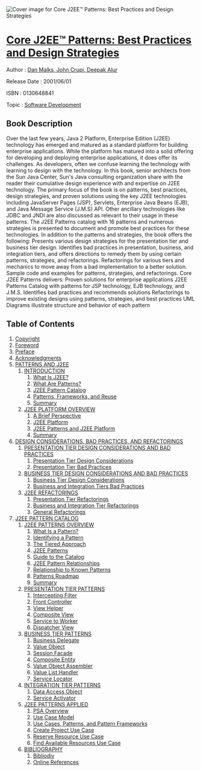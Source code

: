 ![Cover image for Core J2EE™ Patterns: Best Practices and Design Strategies](https://imgdetail.ebookreading.net/cover/cover/software_development/EB0130648841.jpg)

[Core J2EE™ Patterns: Best Practices and Design Strategies](https://ebookreading.net/view/book/Core+J2EE%E2%84%A2+Patterns%3A+Best+Practices+and+Design+Strategies-EB0130648841_1.html "Core J2EE™ Patterns: Best Practices and Design Strategies")
====================================================================================================================

Author : [Dan Malks](https://ebookreading.net/search/author/Dan+Malks),[ John Crupi](https://ebookreading.net/search/author/+John+Crupi),[ Deepak Alur](https://ebookreading.net/search/author/+Deepak+Alur)

Release Date : 2001/06/01

ISBN : 0130648841

Topic : [Software Development](https://ebookreading.net/search/category/software-development)

Book Description
-----------------

Over the last few years, Java 2 Platform, Enterprise Edition (J2EE) technology has emerged and matured as a standard platform for building enterprise applications. While the platform has matured into a solid offering for developing and deploying enterprise applications, it does offer its challenges. As developers, often we confuse learning the technology with learning to design with the technology. In this book, senior architects from the Sun Java Center, Sun's Java consulting organization share with the reader their cumulative design experience with and expertise on J2EE technology.
The primary focus of the book is on patterns, best practices, design strategies, and proven solutions using the key J2EE technologies including JavaServer Pages (JSP), Servlets, Enterprise Java Beans (EJB), and Java Message Service (J.M.S) API. Other ancillary technologies like JDBC and JNDI are also discussed as relevant to their usage in these patterns. The J2EE Patterns catalog with 16 patterns and numerous strategies is presented to document and promote best practices for these technologies.
In addition to the patterns and strategies, the book offers the following:
Presents various design strategies for the presentation tier and business tier design.
Identifies bad practices in presentation, business, and integration tiers, and offers directions to remedy them by using certain patterns, strategies, and refactorings.
Refactorings for various tiers and mechanics to move away from a bad implementation to a better solution.
Sample code and examples for patterns, strategies, and refactorings.
Core J2EE Patterns delivers:
Proven solutions for enterprise applications
J2EE Patterns Catalog with patterns for JSP technology, EJB technology, and J.M.S.
Identifies bad practices and recommends solutions
Refactorings to improve existing designs using patterns, strategies, and best practices
UML Diagrams illustrate structure and behavior of each pattern
              
Table of Contents
-----------------

1. [Copyright](https://ebookreading.net/view/book/Core+J2EE%E2%84%A2+Patterns%3A+Best+Practices+and+Design+Strategies-EB0130648841_1.html)
1. [Foreword](https://ebookreading.net/view/book/Core+J2EE%E2%84%A2+Patterns%3A+Best+Practices+and+Design+Strategies-EB0130648841_2.html)
1. [Preface](https://ebookreading.net/view/book/Core+J2EE%E2%84%A2+Patterns%3A+Best+Practices+and+Design+Strategies-EB0130648841_3.html)
1. [Acknowledgments](https://ebookreading.net/view/book/Core+J2EE%E2%84%A2+Patterns%3A+Best+Practices+and+Design+Strategies-EB0130648841_4.html)
1. [PATTERNS AND J2EE](https://ebookreading.net/view/book/Core+J2EE%E2%84%A2+Patterns%3A+Best+Practices+and+Design+Strategies-EB0130648841_5.html)
    1. [INTRODUCTION](https://ebookreading.net/view/book/Core+J2EE%E2%84%A2+Patterns%3A+Best+Practices+and+Design+Strategies-EB0130648841_6.html)
        1. [What Is J2EE?](https://ebookreading.net/view/book/Core+J2EE%E2%84%A2+Patterns%3A+Best+Practices+and+Design+Strategies-EB0130648841_7.html)
        1. [What Are Patterns?](https://ebookreading.net/view/book/Core+J2EE%E2%84%A2+Patterns%3A+Best+Practices+and+Design+Strategies-EB0130648841_8.html)
        1. [J2EE Pattern Catalog](https://ebookreading.net/view/book/Core+J2EE%E2%84%A2+Patterns%3A+Best+Practices+and+Design+Strategies-EB0130648841_9.html)
        1. [Patterns, Frameworks, and Reuse](https://ebookreading.net/view/book/Core+J2EE%E2%84%A2+Patterns%3A+Best+Practices+and+Design+Strategies-EB0130648841_10.html)
        1. [Summary](https://ebookreading.net/view/book/Core+J2EE%E2%84%A2+Patterns%3A+Best+Practices+and+Design+Strategies-EB0130648841_11.html)
    1. [J2EE PLATFORM OVERVIEW](https://ebookreading.net/view/book/Core+J2EE%E2%84%A2+Patterns%3A+Best+Practices+and+Design+Strategies-EB0130648841_12.html)
        1. [A Brief Perspective](https://ebookreading.net/view/book/Core+J2EE%E2%84%A2+Patterns%3A+Best+Practices+and+Design+Strategies-EB0130648841_13.html)
        1. [J2EE Platform](https://ebookreading.net/view/book/Core+J2EE%E2%84%A2+Patterns%3A+Best+Practices+and+Design+Strategies-EB0130648841_14.html)
        1. [J2EE Patterns and J2EE Platform](https://ebookreading.net/view/book/Core+J2EE%E2%84%A2+Patterns%3A+Best+Practices+and+Design+Strategies-EB0130648841_15.html)
        1. [Summary](https://ebookreading.net/view/book/Core+J2EE%E2%84%A2+Patterns%3A+Best+Practices+and+Design+Strategies-EB0130648841_16.html)
1. [DESIGN CONSIDERATIONS, BAD PRACTICES, AND REFACTORINGS](https://ebookreading.net/view/book/Core+J2EE%E2%84%A2+Patterns%3A+Best+Practices+and+Design+Strategies-EB0130648841_17.html)
    1. [PRESENTATION TIER DESIGN CONSIDERATIONS AND BAD PRACTICES](https://ebookreading.net/view/book/Core+J2EE%E2%84%A2+Patterns%3A+Best+Practices+and+Design+Strategies-EB0130648841_18.html)
        1. [Presentation Tier Design Considerations](https://ebookreading.net/view/book/Core+J2EE%E2%84%A2+Patterns%3A+Best+Practices+and+Design+Strategies-EB0130648841_19.html)
        1. [Presentation Tier Bad Practices](https://ebookreading.net/view/book/Core+J2EE%E2%84%A2+Patterns%3A+Best+Practices+and+Design+Strategies-EB0130648841_20.html)
    1. [BUSINESS TIER DESIGN CONSIDERATIONS AND BAD PRACTICES](https://ebookreading.net/view/book/Core+J2EE%E2%84%A2+Patterns%3A+Best+Practices+and+Design+Strategies-EB0130648841_21.html)
        1. [Business Tier Design Considerations](https://ebookreading.net/view/book/Core+J2EE%E2%84%A2+Patterns%3A+Best+Practices+and+Design+Strategies-EB0130648841_22.html)
        1. [Business and Integration Tiers Bad Practices](https://ebookreading.net/view/book/Core+J2EE%E2%84%A2+Patterns%3A+Best+Practices+and+Design+Strategies-EB0130648841_23.html)
    1. [J2EE REFACTORINGS](https://ebookreading.net/view/book/Core+J2EE%E2%84%A2+Patterns%3A+Best+Practices+and+Design+Strategies-EB0130648841_24.html)
        1. [Presentation Tier Refactorings](https://ebookreading.net/view/book/Core+J2EE%E2%84%A2+Patterns%3A+Best+Practices+and+Design+Strategies-EB0130648841_25.html)
        1. [Business and Integration Tier Refactorings](https://ebookreading.net/view/book/Core+J2EE%E2%84%A2+Patterns%3A+Best+Practices+and+Design+Strategies-EB0130648841_26.html)
        1. [General Refactorings](https://ebookreading.net/view/book/Core+J2EE%E2%84%A2+Patterns%3A+Best+Practices+and+Design+Strategies-EB0130648841_27.html)
1. [J2EE PATTERN CATALOG](https://ebookreading.net/view/book/Core+J2EE%E2%84%A2+Patterns%3A+Best+Practices+and+Design+Strategies-EB0130648841_28.html)
    1. [J2EE PATTERNS OVERVIEW](https://ebookreading.net/view/book/Core+J2EE%E2%84%A2+Patterns%3A+Best+Practices+and+Design+Strategies-EB0130648841_29.html)
        1. [What Is a Pattern?](https://ebookreading.net/view/book/Core+J2EE%E2%84%A2+Patterns%3A+Best+Practices+and+Design+Strategies-EB0130648841_30.html)
        1. [Identifying a Pattern](https://ebookreading.net/view/book/Core+J2EE%E2%84%A2+Patterns%3A+Best+Practices+and+Design+Strategies-EB0130648841_31.html)
        1. [The Tiered Approach](https://ebookreading.net/view/book/Core+J2EE%E2%84%A2+Patterns%3A+Best+Practices+and+Design+Strategies-EB0130648841_32.html)
        1. [J2EE Patterns](https://ebookreading.net/view/book/Core+J2EE%E2%84%A2+Patterns%3A+Best+Practices+and+Design+Strategies-EB0130648841_33.html)
        1. [Guide to the Catalog](https://ebookreading.net/view/book/Core+J2EE%E2%84%A2+Patterns%3A+Best+Practices+and+Design+Strategies-EB0130648841_34.html)
        1. [J2EE Pattern Relationships](https://ebookreading.net/view/book/Core+J2EE%E2%84%A2+Patterns%3A+Best+Practices+and+Design+Strategies-EB0130648841_35.html)
        1. [Relationship to Known Patterns](https://ebookreading.net/view/book/Core+J2EE%E2%84%A2+Patterns%3A+Best+Practices+and+Design+Strategies-EB0130648841_36.html)
        1. [Patterns Roadmap](https://ebookreading.net/view/book/Core+J2EE%E2%84%A2+Patterns%3A+Best+Practices+and+Design+Strategies-EB0130648841_37.html)
        1. [Summary](https://ebookreading.net/view/book/Core+J2EE%E2%84%A2+Patterns%3A+Best+Practices+and+Design+Strategies-EB0130648841_38.html)
    1. [PRESENTATION TIER PATTERNS](https://ebookreading.net/view/book/Core+J2EE%E2%84%A2+Patterns%3A+Best+Practices+and+Design+Strategies-EB0130648841_39.html)
        1. [Intercepting Filter](https://ebookreading.net/view/book/Core+J2EE%E2%84%A2+Patterns%3A+Best+Practices+and+Design+Strategies-EB0130648841_40.html)
        1. [Front Controller](https://ebookreading.net/view/book/Core+J2EE%E2%84%A2+Patterns%3A+Best+Practices+and+Design+Strategies-EB0130648841_41.html)
        1. [View Helper](https://ebookreading.net/view/book/Core+J2EE%E2%84%A2+Patterns%3A+Best+Practices+and+Design+Strategies-EB0130648841_42.html)
        1. [Composite View](https://ebookreading.net/view/book/Core+J2EE%E2%84%A2+Patterns%3A+Best+Practices+and+Design+Strategies-EB0130648841_43.html)
        1. [Service to Worker](https://ebookreading.net/view/book/Core+J2EE%E2%84%A2+Patterns%3A+Best+Practices+and+Design+Strategies-EB0130648841_44.html)
        1. [Dispatcher View](https://ebookreading.net/view/book/Core+J2EE%E2%84%A2+Patterns%3A+Best+Practices+and+Design+Strategies-EB0130648841_45.html)
    1. [BUSINESS TIER PATTERNS](https://ebookreading.net/view/book/Core+J2EE%E2%84%A2+Patterns%3A+Best+Practices+and+Design+Strategies-EB0130648841_46.html)
        1. [Business Delegate](https://ebookreading.net/view/book/Core+J2EE%E2%84%A2+Patterns%3A+Best+Practices+and+Design+Strategies-EB0130648841_47.html)
        1. [Value Object](https://ebookreading.net/view/book/Core+J2EE%E2%84%A2+Patterns%3A+Best+Practices+and+Design+Strategies-EB0130648841_48.html)
        1. [Session Facade](https://ebookreading.net/view/book/Core+J2EE%E2%84%A2+Patterns%3A+Best+Practices+and+Design+Strategies-EB0130648841_49.html)
        1. [Composite Entity](https://ebookreading.net/view/book/Core+J2EE%E2%84%A2+Patterns%3A+Best+Practices+and+Design+Strategies-EB0130648841_50.html)
        1. [Value Object Assembler](https://ebookreading.net/view/book/Core+J2EE%E2%84%A2+Patterns%3A+Best+Practices+and+Design+Strategies-EB0130648841_51.html)
        1. [Value List Handler](https://ebookreading.net/view/book/Core+J2EE%E2%84%A2+Patterns%3A+Best+Practices+and+Design+Strategies-EB0130648841_52.html)
        1. [Service Locator](https://ebookreading.net/view/book/Core+J2EE%E2%84%A2+Patterns%3A+Best+Practices+and+Design+Strategies-EB0130648841_53.html)
    1. [INTEGRATION TIER PATTERNS](https://ebookreading.net/view/book/Core+J2EE%E2%84%A2+Patterns%3A+Best+Practices+and+Design+Strategies-EB0130648841_54.html)
        1. [Data Access Object](https://ebookreading.net/view/book/Core+J2EE%E2%84%A2+Patterns%3A+Best+Practices+and+Design+Strategies-EB0130648841_55.html)
        1. [Service Activator](https://ebookreading.net/view/book/Core+J2EE%E2%84%A2+Patterns%3A+Best+Practices+and+Design+Strategies-EB0130648841_56.html)
    1. [J2EE PATTERNS APPLIED](https://ebookreading.net/view/book/Core+J2EE%E2%84%A2+Patterns%3A+Best+Practices+and+Design+Strategies-EB0130648841_57.html)
        1. [PSA Overview](https://ebookreading.net/view/book/Core+J2EE%E2%84%A2+Patterns%3A+Best+Practices+and+Design+Strategies-EB0130648841_58.html)
        1. [Use Case Model](https://ebookreading.net/view/book/Core+J2EE%E2%84%A2+Patterns%3A+Best+Practices+and+Design+Strategies-EB0130648841_59.html)
        1. [Use Cases, Patterns, and Pattern Frameworks](https://ebookreading.net/view/book/Core+J2EE%E2%84%A2+Patterns%3A+Best+Practices+and+Design+Strategies-EB0130648841_60.html)
        1. [Create Project Use Case](https://ebookreading.net/view/book/Core+J2EE%E2%84%A2+Patterns%3A+Best+Practices+and+Design+Strategies-EB0130648841_61.html)
        1. [Reserve Resource Use Case](https://ebookreading.net/view/book/Core+J2EE%E2%84%A2+Patterns%3A+Best+Practices+and+Design+Strategies-EB0130648841_62.html)
        1. [Find Available Resources Use Case](https://ebookreading.net/view/book/Core+J2EE%E2%84%A2+Patterns%3A+Best+Practices+and+Design+Strategies-EB0130648841_63.html)
    1. [BIBLIOGRAPHY](https://ebookreading.net/view/book/Core+J2EE%E2%84%A2+Patterns%3A+Best+Practices+and+Design+Strategies-EB0130648841_64.html)
        1. [Bibliodiv](https://ebookreading.net/view/book/Core+J2EE%E2%84%A2+Patterns%3A+Best+Practices+and+Design+Strategies-EB0130648841_65.html)
        1. [Online References](https://ebookreading.net/view/book/Core+J2EE%E2%84%A2+Patterns%3A+Best+Practices+and+Design+Strategies-EB0130648841_66.html)

